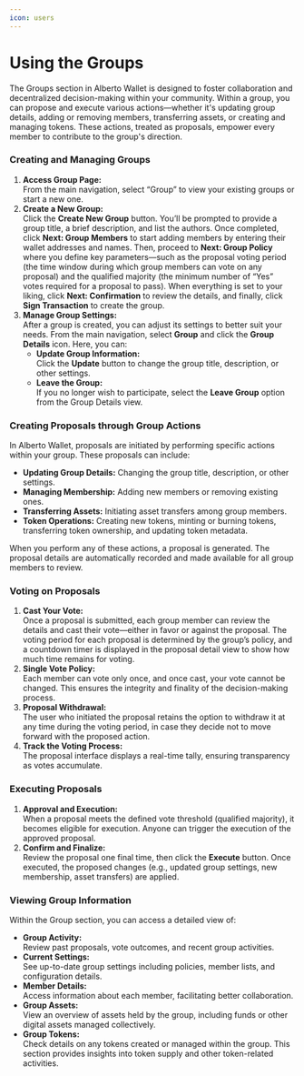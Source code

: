```yaml
---
icon: users
---
```


# Using the Groups

The Groups section in Alberto Wallet is designed to foster collaboration and decentralized decision-making within your community. Within a group, you can propose and execute various actions—whether it's updating group details, adding or removing members, transferring assets, or creating and managing tokens. These actions, treated as proposals, empower every member to contribute to the group's direction.

### Creating and Managing Groups

1. **Access Group Page:**\
   From the main navigation, select “Group” to view your existing groups or start a new one.
2. **Create a New Group:**\
   Click the **Create New Group** button. You’ll be prompted to provide a group title, a brief description, and list the authors. Once completed, click **Next: Group Members** to start adding members by entering their wallet addresses and names. Then, proceed to **Next: Group Policy** where you define key parameters—such as the proposal voting period (the time window during which group members can vote on any proposal) and the qualified majority (the minimum number of “Yes” votes required for a proposal to pass). When everything is set to your liking, click **Next: Confirmation** to review the details, and finally, click **Sign Transaction** to create the group.
3. **Manage Group Settings:**\
   After a group is created, you can adjust its settings to better suit your needs. From the main navigation, select **Group** and click the **Group Details** icon. Here, you can:
   * **Update Group Information:**\
     Click the **Update** button to change the group title, description, or other settings.
   * **Leave the Group:**\
     If you no longer wish to participate, select the **Leave Group** option from the Group Details view.

### Creating Proposals through Group Actions

In Alberto Wallet, proposals are initiated by performing specific actions within your group. These proposals can include:

* **Updating Group Details:** Changing the group title, description, or other settings.
* **Managing Membership:** Adding new members or removing existing ones.
* **Transferring Assets:** Initiating asset transfers among group members.
* **Token Operations:** Creating new tokens, minting or burning tokens, transferring token ownership, and updating token metadata.

When you perform any of these actions, a proposal is generated. The proposal details are automatically recorded and made available for all group members to review.

### Voting on Proposals

1. **Cast Your Vote:**\
   Once a proposal is submitted, each group member can review the details and cast their vote—either in favor or against the proposal. The voting period for each proposal is determined by the group’s policy, and a countdown timer is displayed in the proposal detail view to show how much time remains for voting.
2. **Single Vote Policy:**\
   Each member can vote only once, and once cast, your vote cannot be changed. This ensures the integrity and finality of the decision-making process.
3. **Proposal Withdrawal:**\
   The user who initiated the proposal retains the option to withdraw it at any time during the voting period, in case they decide not to move forward with the proposed action.
4. **Track the Voting Process:**\
   The proposal interface displays a real-time tally, ensuring transparency as votes accumulate.

### Executing Proposals

1. **Approval and Execution:**\
   When a proposal meets the defined vote threshold (qualified majority), it becomes eligible for execution. Anyone can trigger the execution of the approved proposal.
2. **Confirm and Finalize:**\
   Review the proposal one final time, then click the **Execute** button. Once executed, the proposed changes (e.g., updated group settings, new membership, asset transfers) are applied.

### Viewing Group Information

Within the Group section, you can access a detailed view of:

* **Group Activity:**\
  Review past proposals, vote outcomes, and recent group activities.
* **Current Settings:**\
  See up-to-date group settings including policies, member lists, and configuration details.
* **Member Details:**\
  Access information about each member, facilitating better collaboration.
* **Group Assets:**\
  View an overview of assets held by the group, including funds or other digital assets managed collectively.
* **Group Tokens:**\
  Check details on any tokens created or managed within the group. This section provides insights into token supply and other token-related activities.
